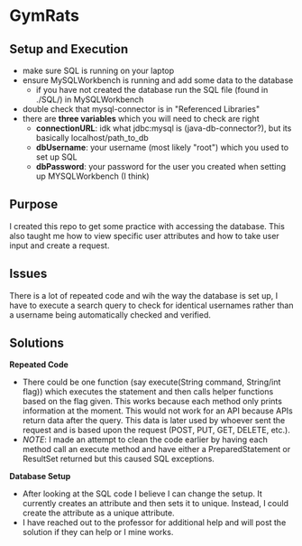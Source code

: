 # GymRats

## Setup and Execution
- make sure SQL is running on your laptop
- ensure MySQLWorkbench is running and add some data to the database
    - if you have not created the database run the SQL file (found in ./SQL/) in MySQLWorkbench
- double check that mysql-connector is in "Referenced Libraries"
-  there are **three variables** which you will need to check are right 
    - **connectionURL**: idk what jdbc:mysql is (java-db-connector?), but its basically localhost/path_to_db
    - **dbUsername**: your username (most likely "root") which you used to set up SQL
    - **dbPassword**: your password for the user you created when setting up MYSQLWorkbench (I think)
 
## Purpose
I created this repo to get some practice with accessing the database. This also taught me how to view specific user attributes and how to take user input and create a request.

## Issues
There is a lot of repeated code and wih the way the database is set up, I have to execute a search query to check for identical usernames rather than a username being automatically checked and verified. 

## Solutions
**Repeated Code**
- There could be one function (say execute(String command, String/int flag)) which executes the statement and then calls helper functions based on the flag given. This works because each method only prints information at the moment. This would not work for an API because APIs return data after the query. This data is later used by whoever sent the request and is based upon the request (POST, PUT, GET, DELETE, etc.). 
- *NOTE*: I made an attempt to clean the code earlier by having each method call an execute method and have either a PreparedStatement or ResultSet returned but this caused SQL exceptions.

**Database Setup**
- After looking at the SQL code I believe I can change the setup. It currently creates an attribute and then sets it to unique. Instead, I could create the attribute as a unique attribute. 
- I have reached out to the professor for additional help and will post the solution if they can help or I mine works.
